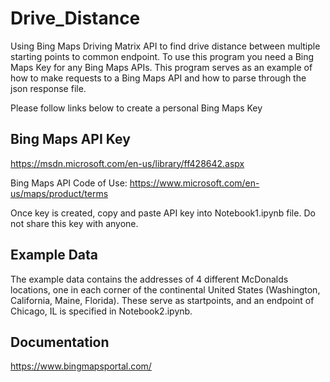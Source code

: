 # Drive_Distance
Using Bing Maps Driving Matrix API to find drive distance between multiple starting points to common endpoint.
To use this program you need a Bing Maps Key for any Bing Maps APIs. This program serves as an example of how to make requests to a Bing Maps API and how to parse through the json response file.

Please follow links below to create a personal Bing Maps Key

## Bing Maps API Key
https://msdn.microsoft.com/en-us/library/ff428642.aspx

Bing Maps API Code of Use:
https://www.microsoft.com/en-us/maps/product/terms

Once key is created, copy and paste API key into Notebook1.ipynb file. Do not share this key with anyone.


## Example Data
The example data contains the addresses of 4 different McDonalds locations, one in each corner of the continental United States (Washington, California, Maine, Florida). These serve as startpoints, and an endpoint of Chicago, IL is specified in Notebook2.ipynb.

## Documentation
https://www.bingmapsportal.com/
